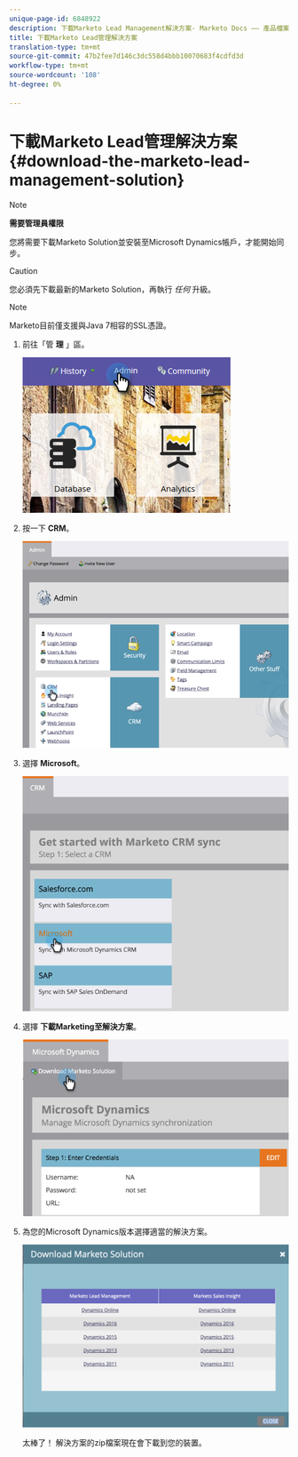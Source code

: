 ```yaml
---
unique-page-id: 6848922
description: 下載Marketo Lead Management解決方案- Marketo Docs —— 產品檔案
title: 下載Marketo Lead管理解決方案
translation-type: tm+mt
source-git-commit: 47b2fee7d146c3dc558d4bbb10070683f4cdfd3d
workflow-type: tm+mt
source-wordcount: '108'
ht-degree: 0%

---
```



# 下載Marketo Lead管理解決方案 {#download-the-marketo-lead-management-solution}

>[!NOTE]
>
>**需要管理員權限**

您將需要下載Marketo Solution並安裝至Microsoft Dynamics帳戶，才能開始同步。

>[!CAUTION]
>
>您必須先下載最新的Marketo Solution，再執行 *任何* 升級。

>[!NOTE]
>
>Marketo目前僅支援與Java 7相容的SSL憑證。

1. 前往「管 **理** 」區。

   ![](assets/admin.png)

1. 按一下 **CRM**。

   ![](assets/image2015-3-11-13-3a7-3a11.png)

1. 選擇 **Microsoft**。

   ![](assets/image2015-3-11-13-3a9-3a7.png)

1. 選擇 **下載Marketing至解決方案**。

   ![](assets/image2015-3-11-13-3a10-3a4.png)

1. 為您的Microsoft Dynamics版本選擇適當的解決方案。

   ![](assets/msd-online.png)

   太棒了！ 解決方案的zip檔案現在會下載到您的裝置。

